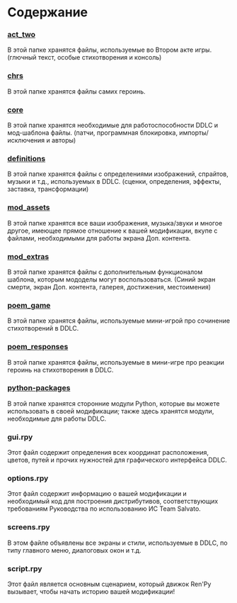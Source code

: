 # Содержание

### <u>act_two</u>

В этой папке хранятся файлы, используемые во Втором акте игры. (глючный текст, особые стихотворения и консоль)

### <u>chrs</u>

В этой папке хранятся файлы самих героинь.

### <u>core</u>

В этой папке хранятся необходимые для работоспособности DDLC и мод-шаблона файлы. (патчи, программная блокировка, импорты/исключения и авторы)

### <u>definitions</u>

В этой папке хранятся файлы с определениями изображений, спрайтов, музыки и т.д., используемых в DDLC. (сценки, определения, эффекты, заставка, трансформации)

### <u>mod_assets</u>

В этой папке хранятся все ваши изображения, музыка/звуки и многое другое, имеющее прямое отношение к вашей модификации, вкупе с файлами, необходимыми для работы экрана Доп. контента.

### <u>mod_extras</u>

В этой папке хранятся файлы с дополнительным функционалом шаблона, которым мододелы могут воспользоваться. (Синий экран смерти, экран Доп. контента, галерея, достижения, местоимения)

### <u>poem_game</u>

В этой папке хранятся файлы, используемые мини-игрой про сочинение стихотворений в DDLC.

### <u>poem_responses</u>

В этой папке хранятся файлы, используемые в мини-игре про реакции героинь на стихотворения в DDLC.

### <u>python-packages</u>

В этой папке хранятся сторонние модули Python, которые вы можете использовать в своей модификации; также здесь хранятся модули, необходимые для работы DDLC.

### gui.rpy

Этот файл содержит определения всех координат расположения, цветов, путей и прочих нужностей для графического интерфейса DDLC.

### options.rpy

Этот файл содержит информацию о вашей модификации и необходимый код для построения дистрибутивов, соответствующих требованиям Руководства по использованию ИС Team Salvato.

### screens.rpy

В этом файле объявлены все экраны и стили, используемые в DDLC, по типу главного меню, диалоговых окон и т.д.

### script.rpy

Этот файл является основным сценарием, который движок Ren'Py вызывает, чтобы начать историю вашей модификации! 
